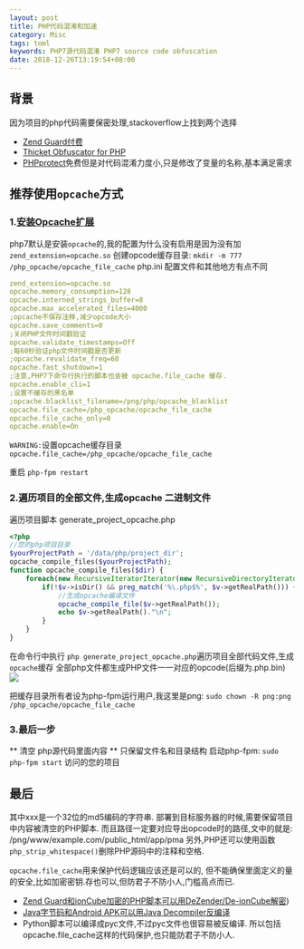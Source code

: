 ```yaml
---
layout: post
title: PHP代码混淆和加速
category: Misc
tags: toml
keywords: PHP7源代码混淆 PHP7 source code obfuscation
date: 2018-12-26T13:19:54+08:00
---
```


## 背景

因为项目的php代码需要保密处理,stackoverflow上找到两个选择

- [Zend Guard付费](http://www.zend.com/en/products/guard/)
- [Thicket Obfuscator for PHP](http://www.semdesigns.com/products/obfuscators/PHPObfuscator.html)
- [PHPprotect](http://www.phpprotect.info/)免费但是对代码混淆力度小,只是修改了变量的名称,基本满足需求

## 推荐使用`opcache`方式

### 1.[安装Opcache扩展](https://www.phpsong.com/1806.html)

php7默认是安装`opcache`的,我的配置为什么没有启用是因为没有加
`zend_extension=opcache.so`
创建opcode缓存目录:
`mkdir -m 777 /php_opcache/opcache_file_cache`
php.ini 配置文件和其他地方有点不同

```yaml
zend_extension=opcache.so
opcache.memory_consumption=128
opcache.interned_strings_buffer=8
opcache.max_accelerated_files=4000
;opcache不保存注释,减少opcode大小
opcache.save_comments=0
;关闭PHP文件时间戳验证
opcache.validate_timestamps=Off
;每60秒验证php文件时间戳是否更新
;opcache.revalidate_freq=60
opcache.fast_shutdown=1
;注意,PHP7下命令行执行的脚本也会被 opcache.file_cache 缓存.
opcache.enable_cli=1
;设置不缓存的黑名单
;opcache.blacklist_filename=/png/php/opcache_blacklist
opcache.file_cache=/php_opcache/opcache_file_cache
opcache.file_cache_only=0
opcache.enable=On
```

`WARNING:`设置opcache缓存目录`opcache.file_cache=/php_opcache/opcache_file_cache`

重启 `php-fpm restart`

### 2.遍历项目的全部文件,生成opcache 二进制文件

遍历项目脚本
generate_project_opcache.php

```php
<?php
//您的php项目目录
$yourProjectPath = '/data/php/project_dir';
opcache_compile_files($yourProjectPath);
function opcache_compile_files($dir) {
	foreach(new RecursiveIteratorIterator(new RecursiveDirectoryIterator($dir)) as $v) {
		if(!$v->isDir() && preg_match('%\.php$%', $v->getRealPath())) {
		    //生成opcache编译文件
			opcache_compile_file($v->getRealPath());
			echo $v->getRealPath()."\n";
		}
	}
}
```

在命令行中执行 `php generate_project_opcache.php`遍历项目全部代码文件,生成`opcache`缓存
全部php文件都生成PHP文件一一对应的opcode(后缀为.php.bin)
![](/assets/image/php_opcache.jpg)

把缓存目录所有者设为php-fpm运行用户,我这里是png:
`sudo chown -R png:png /php_opcache/opcache_file_cache`

### 3.最后一步

** 清空 php源代码里面内容 ** 只保留文件名和目录结构
启动php-fpm:
`sudo php-fpm start`
访问的您的项目

## 最后

其中xxx是一个32位的md5编码的字符串.
部署到目标服务器的时候,需要保留项目中内容被清空的PHP脚本.
而且路径一定要对应导出opcode时的路径,文中的就是:
/png/www/example.com/public_html/app/pma
另外,PHP还可以使用函数`php_strip_whitespace()`删除PHP源码中的注释和空格.

`opcache.file_cache`用来保护代码逻辑应该还是可以的,
但不能确保里面定义的量的安全,比如加密密钥.存也可以,但防君子不防小人,门槛高点而已.

- [Zend Guard和ionCube加密的PHP脚本可以用DeZender/De-ionCube解密](http://dezender.net/))
- [Java字节码和Android APK可以用Java Decompiler反编译](http://jd.benow.ca/)
- Python脚本可以编译成pyc文件,不过pyc文件也很容易被反编译.
  所以包括opcache.file_cache这样的代码保护,也只能防君子不防小人.